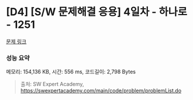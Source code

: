 # [D4] [S/W 문제해결 응용] 4일차 - 하나로 - 1251 

[문제 링크](https://swexpertacademy.com/main/code/problem/problemDetail.do?contestProbId=AV15StKqAQkCFAYD) 

### 성능 요약

메모리: 154,136 KB, 시간: 556 ms, 코드길이: 2,798 Bytes



> 출처: SW Expert Academy, https://swexpertacademy.com/main/code/problem/problemList.do